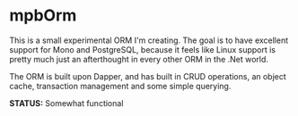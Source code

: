 mpbOrm
======

This is a small experimental ORM I'm creating. The goal is to have excellent support for Mono and PostgreSQL, because it feels like Linux support is pretty much just an afterthought in every other ORM in the .Net world.

The ORM is built upon Dapper, and has built in CRUD operations, an object cache, transaction management and some simple querying.

**STATUS:** Somewhat functional
